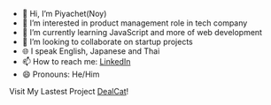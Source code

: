- 👋 Hi, I’m Piyachet(Noy)
- 👀 I’m interested in product management role in tech company
- 🌱 I’m currently learning JavaScript and more of web development
- 💞️ I’m looking to collaborate on startup projects
- 🌐 I speak English, Japanese and Thai
- 📫 How to reach me: [LinkedIn](https://www.linkedin.com/in/piyachet-p2145/)
- 😄 Pronouns: He/Him

Visit My Lastest Project [DealCat](https://dealcat.vercel.app)!


<!---- ⚡ Fun fact: --->

<!---
Piyachetnoy/Piyachetnoy is a ✨ special ✨ repository because its `README.md` (this file) appears on your GitHub profile.
You can click the Preview link to take a look at your changes.
--->
